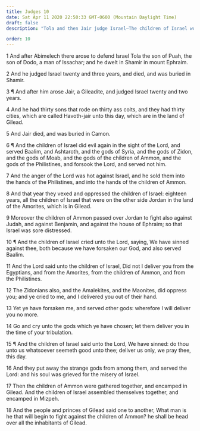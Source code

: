 ```yaml
---
title: Judges 10
date: Sat Apr 11 2020 22:50:33 GMT-0600 (Mountain Daylight Time)
draft: false
description: "Tola and then Jair judge Israel—The children of Israel worship false gods, are forsaken by the Lord, and are distressed by their enemies—They repent and ask the Lord for deliverance."

order: 10
---
```

    
1 And after Abimelech there arose to defend Israel Tola the son of Puah, the son of Dodo, a man of Issachar; and he dwelt in Shamir in mount Ephraim.

2 And he judged Israel twenty and three years, and died, and was buried in Shamir.

3 ¶ And after him arose Jair, a Gileadite, and judged Israel twenty and two years.

4 And he had thirty sons that rode on thirty ass colts, and they had thirty cities, which are called Havoth-jair unto this day, which are in the land of Gilead.

5 And Jair died, and was buried in Camon.

6 ¶ And the children of Israel did evil again in the sight of the Lord, and served Baalim, and Ashtaroth, and the gods of Syria, and the gods of Zidon, and the gods of Moab, and the gods of the children of Ammon, and the gods of the Philistines, and forsook the Lord, and served not him.

7 And the anger of the Lord was hot against Israel, and he sold them into the hands of the Philistines, and into the hands of the children of Ammon.

8 And that year they vexed and oppressed the children of Israel: eighteen years, all the children of Israel that were on the other side Jordan in the land of the Amorites, which is in Gilead.

9 Moreover the children of Ammon passed over Jordan to fight also against Judah, and against Benjamin, and against the house of Ephraim; so that Israel was sore distressed.

10 ¶ And the children of Israel cried unto the Lord, saying, We have sinned against thee, both because we have forsaken our God, and also served Baalim.

11 And the Lord said unto the children of Israel, Did not I deliver you from the Egyptians, and from the Amorites, from the children of Ammon, and from the Philistines.

12 The Zidonians also, and the Amalekites, and the Maonites, did oppress you; and ye cried to me, and I delivered you out of their hand.

13 Yet ye have forsaken me, and served other gods: wherefore I will deliver you no more.

14 Go and cry unto the gods which ye have chosen; let them deliver you in the time of your tribulation.

15 ¶ And the children of Israel said unto the Lord, We have sinned: do thou unto us whatsoever seemeth good unto thee; deliver us only, we pray thee, this day.

16 And they put away the strange gods from among them, and served the Lord: and his soul was grieved for the misery of Israel.

17 Then the children of Ammon were gathered together, and encamped in Gilead. And the children of Israel assembled themselves together, and encamped in Mizpeh.

18 And the people and princes of Gilead said one to another, What man is he that will begin to fight against the children of Ammon? he shall be head over all the inhabitants of Gilead.

